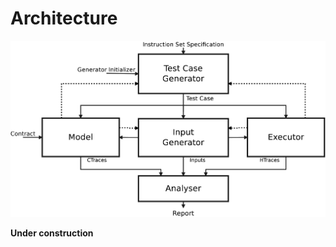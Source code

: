 # Architecture

![architecture](Arch.png)

**Under construction**

[comment]: <> (## Instruction Set Spec)

[comment]: <> (This XML file: https://www.uops.info/xml.html originating from Intel XED &#40;https://intelxed.github.io/&#41;)

[comment]: <> (Received from: `--instruction-set` &#40;or `-s`&#41; CLI argument.)

[comment]: <> (Passed down to: `Generator.__init__`)


[comment]: <> (## Generator Initializer)

[comment]: <> (None so far.)

[comment]: <> (In future, may include test case templates, grammar, etc.)

[comment]: <> (## Test Case)

[comment]: <> (An assembly file. Currently, in Intel syntax.)

[comment]: <> (Received from: `self.generator.create_test_case&#40;&#41;` + `self.generator.materialize&#40;filename&#41;`)

[comment]: <> (Passed down to: `model.load_test_case` and `executor.load_test_case`)


[comment]: <> (## Inputs)

[comment]: <> (Currently, each input is a single 32-bit integer, used later as a PRNG seed inside the test case to initialize memory and registers.)

[comment]: <> (Inputs are generated in batches; that is, Input Generator returns `List[int]`.)

[comment]: <> (Received from: `input_gen.generate&#40;...&#41;`)

[comment]: <> (Passed down to: `model.trace_test_case&#40;inputs&#41;` and `executor.trace_test_case&#40;inputs&#41;`.)
